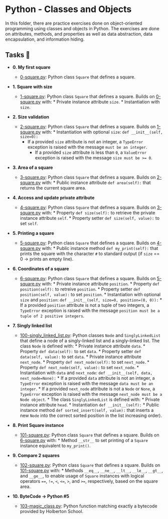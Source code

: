 # Python - Classes and Objects

In this folder, there are practice exercises
done on object-oriented programming using
classes and objects in Python. The exercises are done on
attributes, methods, and properties as well as data abstraction,
data encapsulation, and information hiding.


## Tasks :page_with_curl:

* **0. My first square**
  * [0-square.py](./0-square.py): Python class `Square` that defines a square.

* **1. Square with size**
  * [1-square.py](./1-square.py): Python class `Square` that defines a square. Builds on
    [0-square.py](./0-square.py) with:
        * Private instance attribute `size`.
	    * Instantiation with `size`.

* **2. Size validation**
  * [2-square.py](./2-square.py): Python class `Square` that defines a square. Builds on
    [1-square.py](./1-square.py) with:
        * Instantiation with optional `size`: `def __init__(self, size=0):`
	  * If a provided `size` attribute is not an integer, a `TypeError` exception
	    is raised with the message `must be an integer`.
	      * If a provided `size` attribute is less than `0`, a `ValueError` exception
	        is raised with the message `size must be >= 0`.

* **3. Area of a square**
  * [3-square.py](./3-square.py): Python class `Square` that defines a square. Builds on
    [2-square.py](./2-square.py) with:
        * Public instance attribute `def area(self):` that returns the current
	    square area.

* **4. Access and update private attribute**
  * [4-square.py](./4-square.py): Python class `Square` that defines a square. Builds on
    [3-square.py](./3-square.py) with:
        * Property `def size(self):` to retrieve the private instance
	    attribute `self`.
	        * Property setter `def size(self, value):` to set `self`.

* **5. Printing a square**
  * [5-square.py](./5-square.py): Python class `Square` that defines a square. Builds on
    [4-square.py](./4-square.py) with:
        * Public instance method `def my_print(self):` that prints the square
	    with the character `#` to standard output (if `size` == 0 -> prints an empty
	        line).

* **6. Coordinates of a square**
  * [6-square.py](./6-square.py): Python class `Square` that defines a square. Builds on
    [5-square.py](./5-square.py) with:
        * Private instance attribute `position`.
	    * Property `def position(self):` to retreive `position`.
	        * Property setter `def position(self, value):` to set `position`.
		    * Instantiation with optional `size` and `position`:
		        `def __init__(self, size=0, position=(0, 0)):`
			  * If a provided `position` attribute is not a tuple of two integers, a
			    `TypeError` exception is raised with the message `position must be a tuple of
			      2 positive integers`.

* **7. Singly linked list**
  * [100-singly_linked_list.py](./100-singly_linked_list.py): Python classes `Node`
    and `SinglyLinkedList` that define a node of a singly-linked list and a singly-linked
      list. The class `Node` is defined with:
          * Private instance attribute `data`.
	      * Property `def data(self):` to set `data`.
	          * Property setter `def data(self, value):` to set `data`.
		      * Private instance attribute `next_node`.
		          * Property `def next_node(self):` to set `next_node`.
			      * Property `def next_node(self, value):` to set `next_node`.
			          * Instantiation with `data` and `next_node`:
				      `def __init__(self, data, next_node=None):`
				        * If a provided `data` attribute is not an integer, a `TypeError`
					  exception is raised with the message `data must be an integer`.
					    * If a provided `next_node` attribute is not a `Node` or `None`, a
					      `TypeError` exception is raised with the message `next_node must be a
					        Node object`.
						  * The class `SinglyLinkedList` is defined with:
						      * Private instance attribute `head`.
						          * Instantiation `def __init__(self):`
							      * Public instance method `def sorted_insert(self, value):` that inserts a
							          new `Node` into the correct sorted position in the list increasing order).

* **8. Print Square instance**
  * [101-square.py](./101-square.py): Python class `Square` that defines a square. Builds on
    [6-square.py](./6-square.py) with:
        * Method `__str__` to set printing of a `Square` instance equivalent to
	    `my_print()`.

* **9. Compare 2 squares**
  * [102-square.py](./102-square.py): Python class `Square` that defines a square. Builds on
    [101-square.py](./101-square.py) with:
        * Methods `__eq__`, `__ne__`, `__lt__`, `__le__`, `__gt__`, and `__ge__`,
	    to enable usage of `Square` instances with logical operators `==`, `!=`, `<`,
	        `<=`, `>`, and `>=`, respectively, based on the square area.

* **10. ByteCode -> Python #5**
  * [103-magic_class.py](./103-magic_class.py): Python function matching exactly a bytecode
    provided by Holberton School.